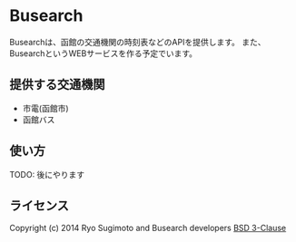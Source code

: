 # Busearch

Busearchは、函館の交通機関の時刻表などのAPIを提供します。
また、BusearchというWEBサービスを作る予定でいます。

## 提供する交通機関
* 市電(函館市)
* 函館バス

## 使い方
TODO: 後にやります

## ライセンス
Copyright (c) 2014 Ryo Sugimoto and Busearch developers
[BSD 3-Clause](http://opensource.org/licenses/BSD-3-Clause)

